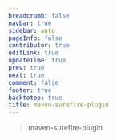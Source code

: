 ```yaml
---
breadcrumb: false
navbar: true
sidebar: auto
pageInfo: false
contributor: true
editLink: true
updateTime: true
prev: true
next: true
comment: false
footer: true
backtotop: true
title: maven-surefire-plugin
---
```


> maven-surefire-plugin
